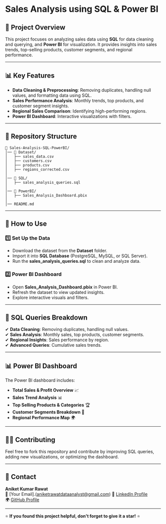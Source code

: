 # Sales Analysis using SQL & Power BI

## 📌 Project Overview
This project focuses on analyzing sales data using **SQL** for data cleaning and querying, and **Power BI** for visualization. It provides insights into sales trends, top-selling products, customer segments, and regional performance.

---

## 📊 Key Features
- **Data Cleaning & Preprocessing**: Removing duplicates, handling null values, and formatting data using SQL.
- **Sales Performance Analysis**: Monthly trends, top products, and customer segment insights.
- **Regional Sales Comparison**: Identifying high-performing regions.
- **Power BI Dashboard**: Interactive visualizations with filters.

---

## 📁 Repository Structure
```
📂 Sales-Analysis-SQL-PowerBI/
│── 📂 Dataset/
│   ├── sales_data.csv
│   ├── customers.csv
│   ├── products.csv
│   ├── regions_corrected.csv
│
│── 📂 SQL/
│   ├── sales_analysis_queries.sql
│
│── 📂 PowerBI/
│   ├── Sales_Analysis_Dashboard.pbix
│
│── README.md
```

---

## 🚀 How to Use
### 1️⃣ **Set Up the Data**
- Download the dataset from the **Dataset** folder.
- Import it into **SQL Database** (PostgreSQL, MySQL, or SQL Server).
- Run the **sales_analysis_queries.sql** to clean and analyze data.

### 2️⃣ **Power BI Dashboard**
- Open **Sales_Analysis_Dashboard.pbix** in Power BI.
- Refresh the dataset to view updated insights.
- Explore interactive visuals and filters.

---

## 📌 SQL Queries Breakdown
✔ **Data Cleaning**: Removing duplicates, handling null values.  
✔ **Sales Analysis**: Monthly sales, top products, customer segments.  
✔ **Regional Insights**: Sales performance by region.  
✔ **Advanced Queries**: Cumulative sales trends.

---

## 📊 Power BI Dashboard
The Power BI dashboard includes:
- **Total Sales & Profit Overview** 📈
- **Sales Trend Analysis** 📊
- **Top Selling Products & Categories** 🏆
- **Customer Segments Breakdown** 👥
- **Regional Performance Map** 🌍

---

## 👨‍💻 Contributing
Feel free to fork this repository and contribute by improving SQL queries, adding new visualizations, or optimizing the dashboard.

---

## 📩 Contact
**Aniket Kumar Rawat**  
📧 [Your Email].(aniketrawatdataanalyst@gmail.com) 
🔗 [LinkedIn Profile](https://www.linkedin.com/in/aniket-kumar-rawat)  
🌍 [GitHub Profile](https://github.com/aniketrawat-dataanalyst)  

---

⭐ **If you found this project helpful, don't forget to give it a star!** ⭐


